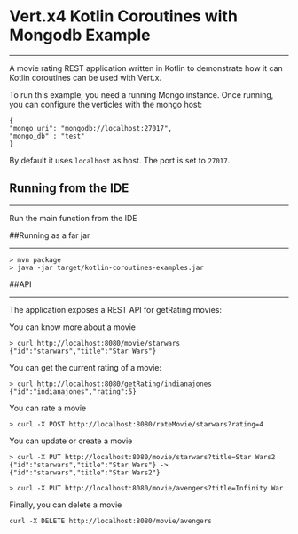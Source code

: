 # Vert.x4 Kotlin Coroutines with Mongodb Example
***
A movie rating REST application written in Kotlin to demonstrate how it can Kotlin coroutines can be used with Vert.x.

To run this example, you need a running Mongo instance. Once running, you can configure the verticles with the mongo host:

```
{
"mongo_uri": "mongodb://localhost:27017",
"mongo_db" : "test"
}
```

By default it uses `localhost` as host. The port is set to `27017`.

## Running from the IDE
***
Run the main function from the IDE

##Running as a far jar
***
```
> mvn package
> java -jar target/kotlin-coroutines-examples.jar
```

##API
***
The application exposes a REST API for getRating movies:

You can know more about a movie
```
> curl http://localhost:8080/movie/starwars
{"id":"starwars","title":"Star Wars"}
```
You can get the current rating of a movie:

```
> curl http://localhost:8080/getRating/indianajones
{"id":"indianajones","rating":5}
```
You can rate a movie
```
> curl -X POST http://localhost:8080/rateMovie/starwars?rating=4
```

You can update or create a movie

```
> curl -X PUT http://localhost:8080/movie/starwars?title=Star Wars2
{"id":"starwars","title":"Star Wars"} -> {"id":"starwars","title":"Star Wars2"}
```

```
> curl -X PUT http://localhost:8080/movie/avengers?title=Infinity War
```

Finally, you can delete a movie
```
curl -X DELETE http://localhost:8080/movie/avengers
```
